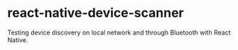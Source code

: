 # react-native-device-scanner
Testing device discovery on local network and through Bluetooth with React Native.
